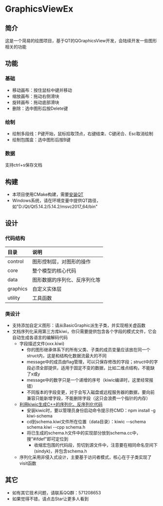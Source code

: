 # GraphicsViewEx
## 简介
这是一个简易的绘图项目，基于QT的QGraphicsView开发，会陆续开发一些图形相关的功能

## 功能
### 基础
- 移动画布：按住鼠标中键并移动
- 缩放画布：拖动右侧滑块
- 旋转画布：拖动底部滑块
- 删除：选中图形后按Delete键

### 绘制
- 绘制多段线：P键开始，鼠标拾取顶点，右键结束、C键闭合、Esc取消绘制
- 绘制包围盒：选中图形后按B键

### 数据
支持ctrl+s保存文档

  
## 构建
- 本项目使用CMake构建，需要[安装QT](https://download.qt.io/archive/qt/5.14/5.14.2/)
- Windows系统，请在环境变量中提供QT路径，如"D:/Qt/Qt5.14.2/5.14.2/msvc2017_64/bin"

## 设计
### 代码结构
| 目录 | 说明 |
| :- | :- |
control | 图形控制层，对图形的操作
core | 整个模型的核心代码
data | 图形数据的序列化、反序列化等
graphics | 自定义实体层
utility | 工具函数

### 类设计
- 支持添加自定义图形：请从BasicGraphic派生子类，并实现相关虚函数
- 文档序列化采用第三方库kiwi，你只需要提供包含各个字段的模式文件，它会自动生成各语言的编解码代码
  - 字段描述文件(xxx.kiwi)
    - 你的图形继承体系下的所有父类、子类的成员变量应该放在同一个struct内，这是和结构化数据流最大的不同
    - message中的成员由flag管理，可以只保存修改的字段；struct中的字段必须全部提供，适用于固定不变的数据，比如二维点结构，不能缺了x或y
    - message中的数字只是一个递增的序号（kiwic编译时，这里经常报错）
    - 不同版本的字段变更，对于会写入磁盘或远程服务器的数据，要向前兼容只能新增字段，不能删除字段（这只会浪费一个指针的内存）
  - [利用kiwic生成C++的序列化、反序列化代码](https://github.com/evanw/kiwi/blob/master/examples/cpp.md)
    - 安装kiwic时，要以管理员身份启动命令提示符CMD：npm install -g kiwi-schema
    - cd到schema.kiwi文件所在位置（data目录）：kiwic --schema schema.kiwi --cpp schema.h
    - 将已生成的schema.h文件中的实现部分放到schema.cc中，搜"#ifdef"即可定位到
      - 收缩宏包围的代码段，剪切到源文件中，注意要在相同命名空间下(sindyk)，并包含schema.h
  - 序列化采用非侵入式设计，主要基于访问者模式，核心在于子类实现了visit函数


## 其它
- 如有其它技术问题，请联系QQ群：571208653
- 如果觉得不错，请点击Star让更多人看到
